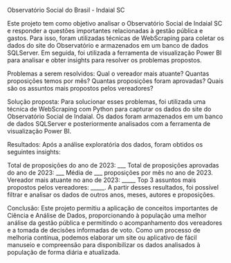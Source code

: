 Observatório Social do Brasil - Indaial SC

Este projeto tem como objetivo analisar o Observatório Social de Indaial SC e responder a questões importantes relacionadas à gestão pública e gastos. Para isso, foram utilizadas técnicas de WebScraping para coletar os dados do site do Observatório e armazenados em um banco de dados SQLServer. Em seguida, foi utilizada a ferramenta de visualização Power BI para analisar e obter insights para resolver os problemas propostos.

Problemas a serem resolvidos:
Qual o vereador mais atuante?
Quantas proposições temos por mês?
Quantas proposições foram aprovadas?
Quais são os assuntos mais propostos pelos vereadores?

Solução proposta:
Para solucionar esses problemas, foi utilizada uma técnica de WebScraping com Python para capturar os dados do site do Observatório Social de Indaial. Os dados foram armazenados em um banco de dados SQLServer e posteriormente analisados com a ferramenta de visualização Power BI.

Resultados:
Após a análise exploratória dos dados, foram obtidos os seguintes insights:

Total de proposições do ano de 2023: ___
Total de proposições aprovadas do ano de 2023: ___
Média de ___ proposições por mês no ano de 2023.
Vereador mais atuante no ano de 2023: _____
Top 3 assuntos mais propostos pelos vereadores: _____.
A partir desses resultados, foi possível filtrar e analisar os dados de outros anos, meses, autores e proposições.

Conclusão:
Este projeto permitiu a aplicação de conceitos importantes de Ciência e Análise de Dados, proporcionando à população uma melhor análise da gestão pública e permitindo o acompanhamento dos vereadores e a tomada de decisões informadas de voto. Como um processo de melhoria contínua, podemos elaborar um site ou aplicativo de fácil manuseio e compreensão para disponibilizar os dados analisados à população de forma diária e atualizada.
